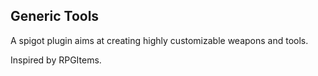 ## Generic Tools
A spigot plugin aims at creating highly customizable weapons and tools.

Inspired by RPGItems.
